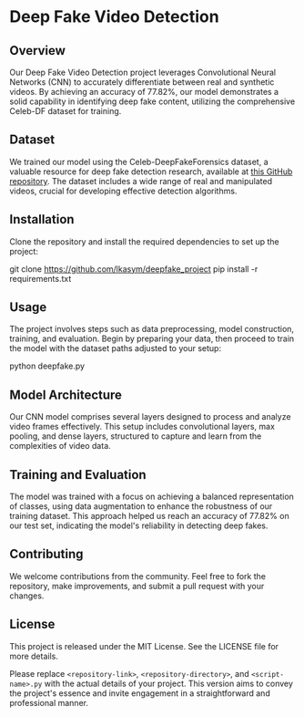 

# Deep Fake Video Detection

## Overview
Our Deep Fake Video Detection project leverages Convolutional Neural Networks (CNN) to accurately differentiate between real and synthetic videos. By achieving an accuracy of 77.82%, our model demonstrates a solid capability in identifying deep fake content, utilizing the comprehensive Celeb-DF dataset for training.

## Dataset
We trained our model using the Celeb-DeepFakeForensics dataset, a valuable resource for deep fake detection research, available at [this GitHub repository](https://github.com/yuezunli/celeb-deepfakeforensics). The dataset includes a wide range of real and manipulated videos, crucial for developing effective detection algorithms.



## Installation
Clone the repository and install the required dependencies to set up the project:


git clone https://github.com/lkasym/deepfake_project
pip install -r requirements.txt


## Usage
The project involves steps such as data preprocessing, model construction, training, and evaluation. Begin by preparing your data, then proceed to train the model with the dataset paths adjusted to your setup:


python deepfake.py


## Model Architecture
Our CNN model comprises several layers designed to process and analyze video frames effectively. This setup includes convolutional layers, max pooling, and dense layers, structured to capture and learn from the complexities of video data.

## Training and Evaluation
The model was trained with a focus on achieving a balanced representation of classes, using data augmentation to enhance the robustness of our training dataset. This approach helped us reach an accuracy of 77.82% on our test set, indicating the model's reliability in detecting deep fakes.

## Contributing
We welcome contributions from the community. Feel free to fork the repository, make improvements, and submit a pull request with your changes.

## License
This project is released under the MIT License. See the LICENSE file for more details.


Please replace `<repository-link>`, `<repository-directory>`, and `<script-name>.py` with the actual details of your project. This version aims to convey the project's essence and invite engagement in a straightforward and professional manner.
